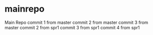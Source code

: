 # mainrepo
Main Repo
commit 1 from master
commit 2 from master
commit 3 from master
commit 2 from spr1
commit 3 from spr1
commit 4 from spr1
